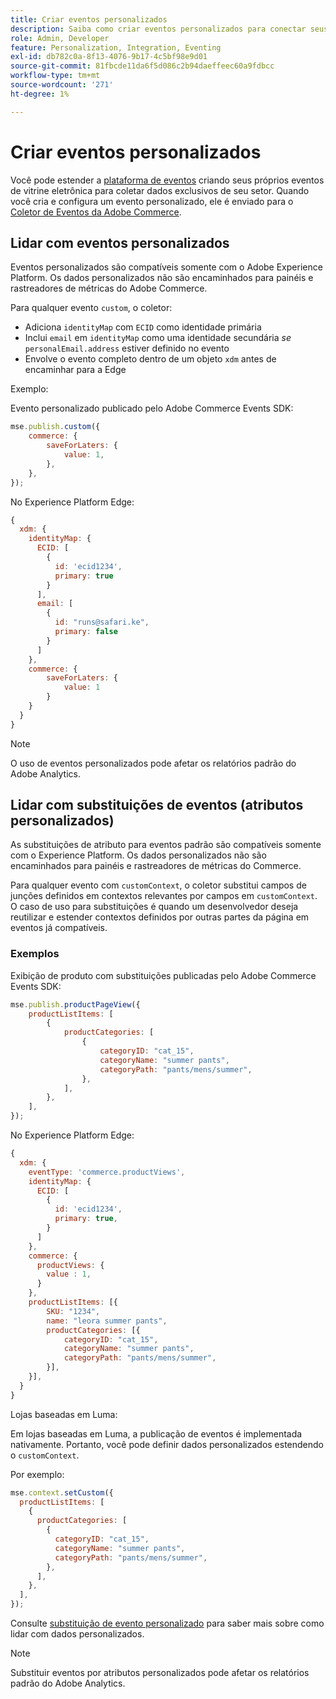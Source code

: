 ```yaml
---
title: Criar eventos personalizados
description: Saiba como criar eventos personalizados para conectar seus dados do Adobe Commerce a outros produtos Adobe DX.
role: Admin, Developer
feature: Personalization, Integration, Eventing
exl-id: db782c0a-8f13-4076-9b17-4c5bf98e9d01
source-git-commit: 81fbcde11da6f5d086c2b94daeffeec60a9fdbcc
workflow-type: tm+mt
source-wordcount: '271'
ht-degree: 1%

---
```


# Criar eventos personalizados

Você pode estender a [plataforma de eventos](events.md) criando seus próprios eventos de vitrine eletrônica para coletar dados exclusivos de seu setor. Quando você cria e configura um evento personalizado, ele é enviado para o [Coletor de Eventos da Adobe Commerce](https://github.com/adobe/commerce-events/tree/main/packages/storefront-events-collector).

## Lidar com eventos personalizados

Eventos personalizados são compatíveis somente com o Adobe Experience Platform. Os dados personalizados não são encaminhados para painéis e rastreadores de métricas do Adobe Commerce.

Para qualquer evento `custom`, o coletor:

- Adiciona `identityMap` com `ECID` como identidade primária
- Inclui `email` em `identityMap` como uma identidade secundária _se_ `personalEmail.address` estiver definido no evento
- Envolve o evento completo dentro de um objeto `xdm` antes de encaminhar para a Edge

Exemplo:

Evento personalizado publicado pelo Adobe Commerce Events SDK:

```javascript
mse.publish.custom({
    commerce: {
        saveForLaters: {
            value: 1,
        },
    },
});
```

No Experience Platform Edge:

```javascript
{
  xdm: {
    identityMap: {
      ECID: [
        {
          id: 'ecid1234',
          primary: true
        }
      ],
      email: [
        {
          id: "runs@safari.ke",
          primary: false
        }
      ]
    },
    commerce: {
        saveForLaters: {
            value: 1
        }
    }
  }
}
```

>[!NOTE]
>
> O uso de eventos personalizados pode afetar os relatórios padrão do Adobe Analytics.

## Lidar com substituições de eventos (atributos personalizados)

As substituições de atributo para eventos padrão são compatíveis somente com o Experience Platform. Os dados personalizados não são encaminhados para painéis e rastreadores de métricas do Commerce.

Para qualquer evento com `customContext`, o coletor substitui campos de junções definidos em contextos relevantes por campos em `customContext`. O caso de uso para substituições é quando um desenvolvedor deseja reutilizar e estender contextos definidos por outras partes da página em eventos já compatíveis.

### Exemplos

Exibição de produto com substituições publicadas pelo Adobe Commerce Events SDK:

```javascript
mse.publish.productPageView({
    productListItems: [
        {
            productCategories: [
                {
                    categoryID: "cat_15",
                    categoryName: "summer pants",
                    categoryPath: "pants/mens/summer",
                },
            ],
        },
    ],
});
```

No Experience Platform Edge:

```javascript
{
  xdm: {
    eventType: 'commerce.productViews',
    identityMap: {
      ECID: [
        {
          id: 'ecid1234',
          primary: true,
        }
      ]
    },
    commerce: {
      productViews: {
        value : 1,
      }
    },
    productListItems: [{
        SKU: "1234",
        name: "leora summer pants",
        productCategories: [{
            categoryID: "cat_15",
            categoryName: "summer pants",
            categoryPath: "pants/mens/summer",
        }],
    }],
  }
}
```

Lojas baseadas em Luma:

Em lojas baseadas em Luma, a publicação de eventos é implementada nativamente. Portanto, você pode definir dados personalizados estendendo o `customContext`.

Por exemplo:

```javascript
mse.context.setCustom({
  productListItems: [
    {
      productCategories: [
        {
          categoryID: "cat_15",
          categoryName: "summer pants",
          categoryPath: "pants/mens/summer",
        },
      ],
    },
  ],
});
```

Consulte [substituição de evento personalizado](https://github.com/adobe/commerce-events/blob/main/examples/events/custom-event-override.md) para saber mais sobre como lidar com dados personalizados.

>[!NOTE]
>
> Substituir eventos por atributos personalizados pode afetar os relatórios padrão do Adobe Analytics.
